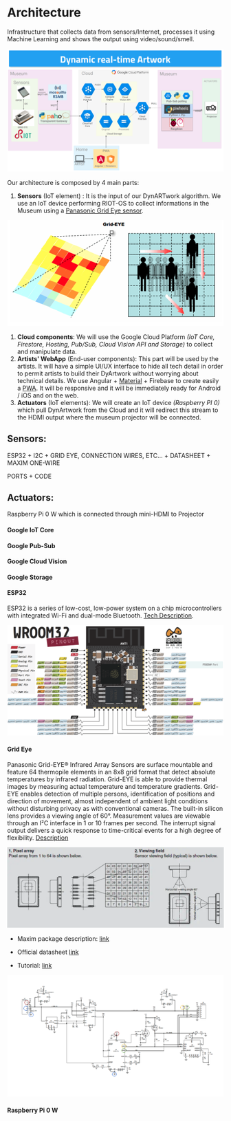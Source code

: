 # Architecture
Infrastructure that collects data from sensors/Internet, processes it using Machine Learning and shows the output using video/sound/smell.

![](assets/final_architecture.png)



Our architecture is composed by 4 main parts:
1. **Sensors** (IoT element) : It is the input of our DynARTwork algorithm. We use an IoT device performing RIOT-OS to collect informations in the Museum using a  [Panasonic Grid Eye sensor](https://industrial.panasonic.com/ww/products/sensors/built-in-sensors/grid-eye).

![](assets/2020_0710_160314.png)

1. **Cloud components**: We will use the Google Cloud Platform *(IoT Core, Firestore, Hosting, Pub/Sub, Cloud Vision API and Storage)* to collect and manipulate data.
2. **Artists' WebApp** (End-user components): This part will be used by the artists. It will have a simple UI/UX interface to hide all tech detail in order to permit artists to build their DyArtwork without worrying about technical details.
    We use Angular + [Material](https://material.angular.io/) + Firebase to create easily a [PWA](https://web.dev/progressive-web-apps/). It will be responsive and it will be immediately ready for Android / iOS and on the web.
3. **Actuators** (IoT elements): We will create an IoT device *(Raspberry PI 0)* which pull DynArtwork from the Cloud and it will redirect this stream to the HDMI output where the museum projector will be connected.

## Sensors:
ESP32 + I2C  + GRID EYE, CONNECTION WIRES, ETC... + DATASHEET + MAXIM ONE-WIRE

PORTS + CODE



## Actuators:
Raspberry Pi 0 W which is connected through mini-HDMI to Projector



#### Google IoT Core

#### Google Pub-Sub

#### Google Cloud Vision

#### Google Storage

#### ESP32
ESP32 is a series of low-cost, low-power system on a chip microcontrollers with integrated Wi-Fi and dual-mode Bluetooth. [Tech Description](https://duino4projects.com/esp32-wroom-32-esp-wroom-32/).

![](assets/ESP32-WROOM-32-ESP-WROOM-32.png)

#### Grid Eye
Panasonic Grid-EYE® Infrared Array Sensors are surface mountable and feature 64 thermopile elements in an 8x8 grid format that detect absolute temperatures by infrared radiation. Grid-EYE is able to provide thermal images by measuring actual temperature and temperature gradients. Grid-EYE enables detection of multiple persons, identification of positions and direction of movement, almost independent of ambient light conditions without disturbing privacy as with conventional cameras. The built-in silicon lens provides a viewing angle of 60°. Measurement values are viewable through an I²C interface in 1 or 10 frames per second. The interrupt signal output delivers a quick response to time-critical events for a high degree of flexibility.
[Description](https://www.mouser.it/new/panasonic/panasonic-grid-eye-infrared-array-sensors/)

![](assets/grid_eye_schema.png)

- Maxim package description: [link](http://www.farnell.com/datasheets/2286996.pdf)
- Official datasheet [link](https://cdn.sparkfun.com/assets/4/1/c/0/1/Grid-EYE_Datasheet.pdf)

- Tutorial: [link](https://www.14core.com/wiring-the-ir-thermal-amg88xx-grid-eye-thermopile-infrared-array-sensor-with-microcontroller/)

![](assets/grid_eye_schematics.png)

#### Raspberry Pi 0 W	

